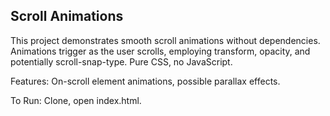 ## Scroll Animations

This project demonstrates smooth scroll animations without dependencies. Animations trigger as the user scrolls, employing transform, opacity, and potentially scroll-snap-type. Pure CSS, no JavaScript.

Features: On-scroll element animations, possible parallax effects.

To Run: Clone, open index.html.
